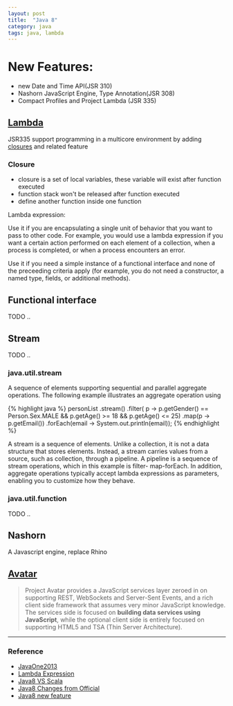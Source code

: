 ```yaml
---
layout: post
title:  "Java 8"
category: java
tags: java, lambda
---
```


# New Features:
 * new Date and Time API(JSR 310)
 * Nashorn JavaScript Engine, Type Annotation(JSR 308)
 * Compact Profiles and Project Lambda (JSR 335)

## [Lambda][lambda] 
JSR335
support programming in a multicore environment by adding [closures][Closure] and related feature

### Closure
 * closure is a set of local variables, these variable will exist after function executed
 * function stack won't be released after function executed
 * define another function inside one function

Lambda expression:

Use it if you are encapsulating a single unit of behavior that you want to pass to other code. For example, you would use a lambda expression if you want a certain action performed on each element of a collection, when a process is completed, or when a process encounters an error.

Use it if you need a simple instance of a functional interface and none of the preceeding criteria apply (for example, you do not need a constructor, a named type, fields, or additional methods).



## Functional interface
TODO ..

## Stream
TODO ..

### java.util.stream
A sequence of elements supporting sequential and parallel aggregate
operations.  The following example illustrates an aggregate operation using

{% highlight java %}
 			personList
           		.stream()
                .filter(
                        p -> p.getGender() == Person.Sex.MALE
                                && p.getAge() >= 18
                                && p.getAge() <= 25)
                .map(p -> p.getEmail())
                .forEach(email -> System.out.println(email));
{% endhighlight %}

A stream is a sequence of elements. Unlike a collection, it is not a data structure that stores elements. Instead, a stream carries values from a source, such as collection, through a pipeline. A pipeline is a sequence of stream operations, which in this example is filter- map-forEach. In addition, aggregate operations typically accept lambda expressions as parameters, enabling you to customize how they behave.

### java.util.function
TODO ..


## Nashorn 
A Javascript engine, replace Rhino 


## [Avatar][avatar]
>Project Avatar provides a JavaScript services layer zeroed in on supporting REST, WebSockets and Server-Sent Events, and a rich client side framework that assumes very minor JavaScript knowledge. The services side is focused on **building data services using JavaScript**, while the optional client side is entirely focused on supporting HTML5 and TSA (Thin Server Architecture).

* * *

### Reference
 * [JavaOne2013][javaone2013]
 * [Lambda Expression][lambdaexpressions]
 * [Java8 VS Scala][java8-vs-scala]
 * [Java8 Changes from Official][java8_official_new]
 * [Java8 new feature][java8_new_feature]

[avatar]: https://avatar.java.net/
[lambda]: http://openjdk.java.net/projects/lambda/
[javaone2013]: http://www.infoq.com/articles/javaone2013-roundup
[lambdaexpressions]: http://docs.oracle.com/javase/tutorial/java/javaOO/lambdaexpressions.html
[Closure]: http://en.wikipedia.org/wiki/Closure_%28computer_science%29
[java8-vs-scala]: http://www.infoq.com/articles/java-8-vs-scala

[java8_official_new]: http://www.oracle.com/technetwork/java/javase/8-whats-new-2157071.html
[java8_new_feature]: http://www.oschina.net/translate/everything-about-java-8
[java-8-tutoria]: http://winterbe.com/posts/2014/03/16/java-8-tutorial/
